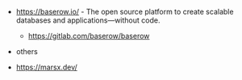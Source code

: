 * https://baserow.io/ -  The open source platform to create scalable databases and applications—without code. 
    * https://gitlab.com/baserow/baserow


* others
* https://marsx.dev/